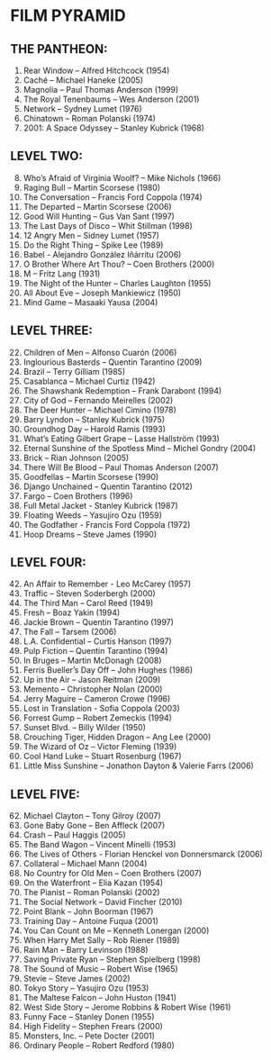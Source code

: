 # FILM PYRAMID

THE PANTHEON:
-------------
1.	Rear Window – Alfred Hitchcock (1954)
2.	Caché – Michael Haneke (2005)
3.	Magnolia – Paul Thomas Anderson (1999)
4.	The Royal Tenenbaums – Wes Anderson (2001)
5.	Network – Sydney Lumet (1976)
6.	Chinatown – Roman Polanski (1974)
7.	2001: A Space Odyssey –	Stanley Kubrick (1968)

LEVEL TWO:
----------
8.	Who’s Afraid of Virginia Woolf? – Mike Nichols (1966)
9.	Raging Bull – Martin Scorsese (1980)
10.	The Conversation – Francis Ford Coppola (1974)
11.	The Departed – Martin Scorsese (2006)
12.	Good Will Hunting – Gus Van Sant (1997)
13.	The Last Days of Disco – Whit Stillman (1998)
14.	12 Angry Men – Sidney Lumet (1957)
15.	Do the Right Thing – Spike Lee (1989)
16.	Babel - Alejandro González Iñárritu (2006)
17.	O Brother Where Art Thou? – Coen Brothers (2000)
18.	M – Fritz Lang (1931)
19.	The Night of the Hunter – Charles Laughton (1955)
20.	All About Eve – Joseph Mankiewicz (1950)
21.	Mind Game – Masaaki Yausa (2004)

LEVEL THREE:
------------
22.	Children of Men – Alfonso Cuarón (2006)
23.	Inglourious Basterds – Quentin Tarantino (2009)
24.	Brazil – Terry Gilliam (1985)
25.	Casablanca – Michael Curtiz (1942)
26.	The Shawshank Redemption – Frank Darabont (1994)
27.	City of God – Fernando Meirelles (2002)
28.	The Deer Hunter – Michael Cimino (1978)
29.	Barry Lyndon – Stanley Kubrick (1975)
30.	Groundhog Day – Harold Ramis (1993)
31.	What’s Eating Gilbert Grape – Lasse Hallström (1993)
32.	Eternal Sunshine of the Spotless Mind – Michel Gondry (2004)
33.	Brick – Rian Johnson (2005)
34.	There Will Be Blood – Paul Thomas Anderson (2007)
35.	Goodfellas – Martin Scorsese (1990)
36.	Django Unchained – Quentin Tarantino (2012)
37.	Fargo – Coen Brothers (1996)
38.	Full Metal Jacket - Stanley Kubrick (1987)
39.	Floating Weeds – Yasujiro Ozu (1959)
40.	The Godfather - Francis Ford Coppola (1972)
41.	Hoop Dreams – Steve James (1990)

LEVEL FOUR:
-----------
42.	An Affair to Remember - Leo McCarey (1957)
43.	Traffic – Steven Soderbergh (2000)
44.	The Third Man – Carol Reed (1949)
45.	Fresh – Boaz Yakin (1994)
46.	Jackie Brown – Quentin Tarantino (1997)
47.	The Fall – Tarsem (2006)
48.	L.A. Confidential – Curtis Hanson (1997)
49.	Pulp Fiction – Quentin Tarantino (1994)
50.	In Bruges – Martin McDonagh (2008)
51.	Ferris Bueller’s Day Off  – John Hughes (1986)
52.	Up in the Air – Jason Reitman (2009)
53.	Memento – Christopher Nolan (2000)
54.	Jerry Maguire – Cameron Crowe (1996)
55.	Lost in Translation - Sofia Coppola (2003)
56.	Forrest Gump – Robert Zemeckis (1994)
57.	Sunset Blvd. – Billy Wilder (1950)
58.	Crouching Tiger, Hidden Dragon – Ang Lee (2000)
59.	The Wizard of Oz – Victor Fleming (1939)
60.	Cool Hand Luke – Stuart Rosenburg (1967)
61.	Little Miss Sunshine – Jonathon Dayton & Valerie Farrs (2006)

LEVEL FIVE:
-----------
62.	Michael Clayton – Tony Gilroy (2007)
63.	Gone Baby Gone – Ben Affleck (2007)
64.	Crash – Paul Haggis (2005)
65.	The Band Wagon – Vincent Minelli (1953)
66.	The Lives of Others - Florian Henckel von Donnersmarck (2006)
67.	Collateral – Michael Mann (2004)
68.	No Country for Old Men – Coen Brothers (2007)
69.	On the Waterfront – Elia Kazan (1954)
70.	The Pianist – Roman Polanski (2002)
71.	The Social Network – David Fincher (2010)
72.	Point Blank – John Boorman (1967)
73.	Training Day – Antoine Fuqua (2001)
74.	You Can Count on Me –	Kenneth Lonergan (2000)
75.	When Harry Met Sally – Rob Riener (1989)
76.	Rain Man – Barry Levinson (1988)
77.	Saving Private Ryan – Stephen Spielberg (1998)
78.	The Sound of Music – Robert Wise (1965)
79.	Stevie – Steve James (2002)
80.	Tokyo Story – Yasujiro Ozu (1953)
81.	The Maltese Falcon – John Huston (1941)
82.	West Side Story – Jerome Robbins & Robert Wise (1961)
83.	Funny Face – Stanley Donen (1955)
84.	High Fidelity – Stephen Frears (2000)
85.	Monsters, Inc. – Pete Docter (2001)
86.	Ordinary People – Robert Redford (1980)